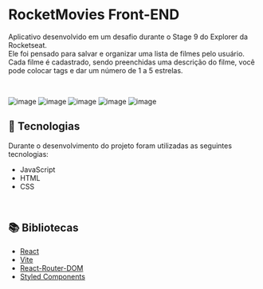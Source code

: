 # RocketMovies Front-END
Aplicativo desenvolvido em um desafio durante o Stage 9 do Explorer da Rocketseat. <br>
Ele foi pensado para salvar e organizar uma lista de filmes pelo usuário. <br> Cada filme é cadastrado, sendo preenchidas uma descrição do filme, você pode colocar tags e dar um número de 1 a 5 estrelas.

<br>

![image](https://user-images.githubusercontent.com/103382295/229241939-bc8e9ba2-4b48-4564-86ee-601f5fef464a.png)
![image](https://user-images.githubusercontent.com/103382295/229241980-1824a0a5-22c0-47a5-acb7-b262c58a65c7.png)
![image](https://user-images.githubusercontent.com/103382295/229242045-af19119b-a561-483f-a0fe-e282d13f1da4.png)
![image](https://user-images.githubusercontent.com/103382295/229242090-dac854cf-ad2e-4dc1-97b3-94f43a2cb794.png)
![image](https://user-images.githubusercontent.com/103382295/229242113-a3f4ab7d-b6df-4787-9724-5bd1c09073ca.png)









## 🚀 Tecnologias
Durante o desenvolvimento do projeto foram utilizadas as seguintes tecnologias:
* JavaScript
* HTML
* CSS

<br>

## 📚 Bibliotecas
* [React](https://pt-br.reactjs.org/)
* [Vite](https://vitejs.dev/)
* [React-Router-DOM](https://reactrouter.com/en/main)
* [Styled Components](https://styled-components.com/)



<br>
